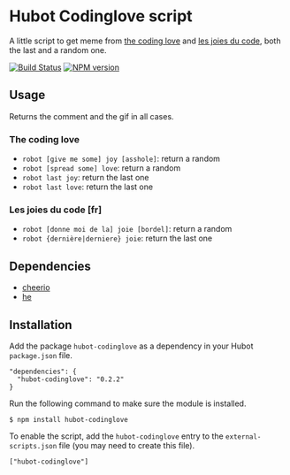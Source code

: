 # Hubot Codinglove script

A little script to get meme from [the coding love](http://thecodinglove.com/) and [les joies du code](http://loesjoiesducode.tumblr.com), both the last and a random one.

[![Build Status](https://travis-ci.org/eunomie/hubot-codinglove.png)](https://travis-ci.org/eunomie/hubot-codinglove) [![NPM version](https://badge.fury.io/js/hubot-codinglove.png)](http://badge.fury.io/js/hubot-codinglove)

## Usage

Returns the comment and the gif in all cases.

### The coding love

* `robot [give me some] joy [asshole]`: return a random
* `robot [spread some] love`: return a random
* `robot last joy`: return the last one
* `robot last love`: return the last one

### Les joies du code [fr]

* `robot [donne moi de la] joie [bordel]`: return a random
* `robot {dernière|derniere} joie`: return the last one

## Dependencies

* [cheerio](https://github.com/MatthewMueller/cheerio)
* [he](https://github.com/mathiasbynens/he)

## Installation

Add the package `hubot-codinglove` as a dependency in your Hubot `package.json` file.

    "dependencies": {
      "hubot-codinglove": "0.2.2"
    }

Run the following command to make sure the module is installed.

    $ npm install hubot-codinglove

To enable the script, add the `hubot-codinglove` entry to the `external-scripts.json` file (you may need to create this file).

    ["hubot-codinglove"]

